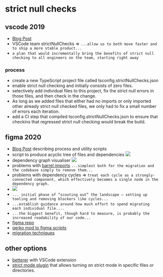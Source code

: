 # strict null checks

## vscode 2019 

- [Blog Post](https://code.visualstudio.com/blogs/2019/05/23/strict-null)
- VSCode team strictNullChecks => `...allow us to both move faster and to ship a more stable product...`
- `a plan that would incrementally bring the benefits of strict null checking to all engineers on the team, starting right away`

### process

- create a new TypeScript project file called tsconfig.strictNullChecks.json 
- enable strict null checking and initially consists of zero files. 
- selectively add individual files to this project, fix the strict null errors in those files, and then check in the change. 
- As long as we added files that either had no imports or only imported other already strict null checked files, we only had to fix a small number of errors each iteration.
- add a CI step that compiled tsconfig.strictNullChecks.json to ensure that checkins that regressed strict null checking would break the build.

## figma 2020

- [Blog Post](https://www.figma.com/blog/inside-figma-a-case-study-on-strict-null-checks/) describing process and utility scripts
- script to produce acyclic tree of files and dependencies ![](https://cdn.sanity.io/images/599r6htc/production/5015e3af4761ded281ce47e4b267dce52e97580c-2204x1121.png?w=670&q=75&fit=max&auto=format&dpr=2)
- dependency graph visualiser ![](https://cdn.sanity.io/images/599r6htc/production/b66935925d2d13b88f1deb31f09eeb56e9a10dff-2048x1226.png?w=670&q=75&fit=max&auto=format&dpr=2)
- problems with [barrel imports](https://basarat.gitbook.io/typescript/main-1/barrel) `...simplest both for the migration and the codebase simply to remove them...`
- problems with dependency cycles => `treat each cycle as a strongly-connected component, which effectively becomes a single node in the dependency graph.`
- ![](https://cdn.sanity.io/images/599r6htc/production/3aafbec1d7b9ab24c6775cb94f637e34c63fb947-1608x1054.png?w=670&q=75&fit=max&auto=format&dpr=2)
- `... initial phase of “scouting out” the landscape — setting up tooling and removing blockers like cycles...`
- `...establish guidance around how much effort to spend migrating each individual file....`
- `...the biggest benefit, though hard to measure, is probably the increased readability of our code...`
- [figma repo](https://github.com/figma/strict-null-check-migration-tools)
- [qerko mod to figma scripts](https://github.com/qerko/strict-null-check-migration-tools)
- [migration techniques](https://dev.to/viridia/typescript-strictnullchecks-a-migration-guide-3glo)

## other options

- [betterer](https://dev.to/phenomnominal/stricter-typescript-compilation-with-betterer-dp7) with VSCode extension
- [strict mode plugin](https://github.com/allegro/typescript-strict-plugin) that allows turning on strict mode in specific files or directories.
